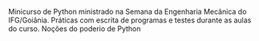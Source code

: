 Minicurso de Python ministrado na Semana da Engenharia Mecânica do IFG/Goiânia. Práticas com escrita de programas e testes durante as aulas do curso. Noções do poderio de Python

